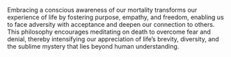 Embracing a conscious awareness of our mortality transforms our experience of life by fostering purpose, empathy, and freedom, enabling us to face adversity with acceptance and deepen our connection to others. This philosophy encourages meditating on death to overcome fear and denial, thereby intensifying our appreciation of life’s brevity, diversity, and the sublime mystery that lies beyond human understanding.
